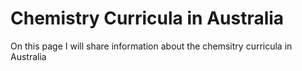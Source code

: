 <h1>Chemistry Curricula in Australia</h1>
<body>
<p>On this page I will share information about the chemsitry curricula in Australia</p>
